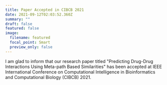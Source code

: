 ```yaml
---
title: Paper Accepted in CIBCB 2021
date: 2021-09-12T02:03:52.360Z
summary: ""
draft: false
featured: false
image:
  filename: featured
  focal_point: Smart
  preview_only: false
---
```

I am glad to inform that our research paper titled "Predicting Drug-Drug Interactions Using Meta-path Based Similarities" has been accepted at IEEE International Conference on Computational Intelligence in Bioinformatics and Computational Biology (CIBCB) 2021.